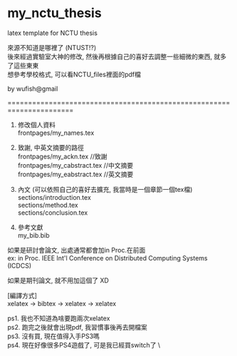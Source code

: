 # my_nctu_thesis
latex template for NCTU thesis

來源不知道是哪裡了 (NTUST!?) \
後來經過實驗室大神的修改, 然後再根據自己的喜好去調整一些細微的東西, 就多了這些東東 \
想參考學校格式, 可以看NCTU_files裡面的pdf檔

by wufish@gmail

======================================================================
1. 修改個人資料 \
frontpages/my_names.tex

2. 致謝, 中英文摘要的路徑 \
frontpages/my_ackn.tex		//致謝 \
frontpages/my_cabstract.tex	//中文摘要 \
frontpages/my_eabstract.tex	//英文摘要

3. 內文 (可以依照自己的喜好去擴充, 我當時是一個章節一個tex檔) \
sections/introduction.tex \
sections/method.tex \
sections/conclusion.tex

4. 參考文獻 \
my_bib.bib

如果是研討會論文, 出處通常都會加in Proc.在前面 \
ex: in Proc. IEEE Int'l Conference on Distributed Computing Systems (ICDCS)

如果是期刊論文, 就不用加這個了 XD


[編譯方式] \
xelatex -> bibtex -> xelatex -> xelatex

ps1. 我也不知道為啥要跑兩次xelatex \
ps2. 跑完之後就會出現pdf, 我習慣事後再去開檔案 \
ps3. 沒有買, 現在值得入手PS3嗎 \
ps4. 現在好像很多PS4遊戲了, 可是我已經買switch了 \
